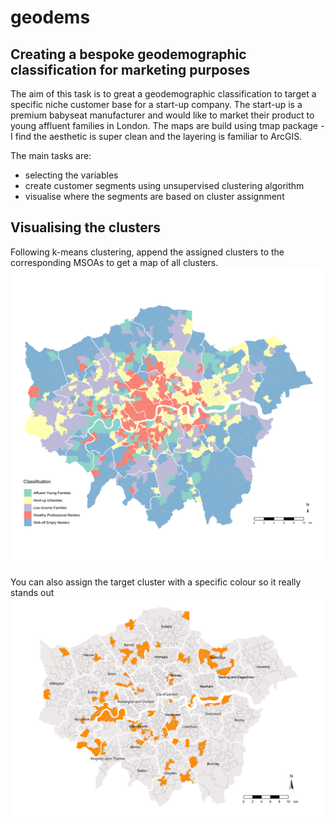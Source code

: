 # geodems
## Creating a bespoke geodemographic classification for marketing purposes

The aim of this task is to great a geodemographic classification to target a specific niche customer base for a start-up company. 
The start-up is a premium babyseat manufacturer and would like to market their product to young affluent families in London. 
The maps are build using tmap package - I find the aesthetic is super clean and the layering is familiar to ArcGIS.  

The main tasks are:
* selecting the variables 
* create customer segments using unsupervised clustering algorithm 
* visualise where the segments are based on cluster assignment 

## Visualising the clusters

Following k-means clustering, append the assigned clusters to the corresponding MSOAs to get a map of all clusters. 
![Clusters](https://github.com/andyly-codes/geodems/blob/master/Rplot52.svg)

You can also assign the target cluster with a specific colour so it really stands out
![Target](https://github.com/andyly-codes/geodems/blob/master/Rplot59.svg)
